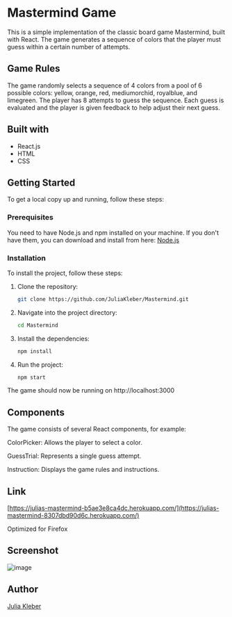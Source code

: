 # Mastermind Game

This is a simple implementation of the classic board game Mastermind, built with React. The game generates a sequence of colors that the player must guess within a certain number of attempts.

## Game Rules

The game randomly selects a sequence of 4 colors from a pool of 6 possible colors: yellow, orange, red, mediumorchid, royalblue, and limegreen. The player has 8 attempts to guess the sequence. Each guess is evaluated and the player is given feedback to help adjust their next guess.

## Built with

- React.js
- HTML
- CSS
  
## Getting Started

To get a local copy up and running, follow these steps:

### Prerequisites

You need to have Node.js and npm installed on your machine. If you don't have them, you can download and install from here: [Node.js](https://nodejs.org/)

### Installation

To install the project, follow these steps:

1. Clone the repository:
   
   ```bash
   git clone https://github.com/JuliaKleber/Mastermind.git

3. Navigate into the project directory:
   
   ```bash
   cd Mastermind
   
5. Install the dependencies:
   
   ```bash
   npm install

7. Run the project:
   
   ```bash
   npm start

The game should now be running on http://localhost:3000

## Components

The game consists of several React components, for example:

ColorPicker: Allows the player to select a color.

GuessTrial: Represents a single guess attempt.

Instruction: Displays the game rules and instructions.

## Link

[https://julias-mastermind-b5ae3e8ca4dc.herokuapp.com/](https://julias-mastermind-8307dbd90d6c.herokuapp.com/)

Optimized for Firefox

## Screenshot

![image](https://github.com/GoldieCrystal/Mastermind/assets/142741980/fd74a6a7-6c3d-495e-b296-012d629f0fc7)

## Author

[Julia Kleber](https://github.com/JuliaKleber)


